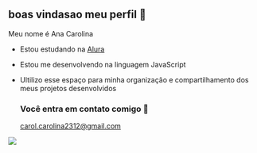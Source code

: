 ## boas vindasao meu perfil 🖤

Meu nome é Ana Carolina

- Estou estudando na [Alura](https;//www.alura.com)
- Estou me desenvolvendo na linguagem JavaScript
- Ultilizo esse espaço para minha organização e compartilhamento dos meus projetos desenvolvidos

  ### Você entra em contato comigo 📧

  carol.carolina2312@gmail.com


![](https://media1.tenor.com/m/U45Q8YaJzBUAAAAC/moti-hearts.gif)
